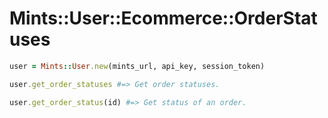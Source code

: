 # Mints::User::Ecommerce::OrderStatuses

```ruby
user = Mints::User.new(mints_url, api_key, session_token)

user.get_order_statuses #=> Get order statuses.

user.get_order_status(id) #=> Get status of an order.
```